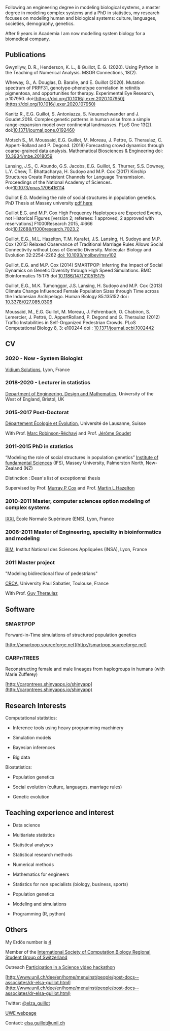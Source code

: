 Following an engineering degree in modeling biological systems, a master degree in modeling complex systems and a PhD in statistics, my research focuses on modeling human and biological systems: culture, languages, societies, demography, genetics.

After 9 years in Academia I am now modelling system biology for a biomedical company.


## Publications

Gwynllyw, D. R., Henderson, K. L., & Guillot, E. G. (2020). Using Python in the Teaching of Numerical Analysis. MSOR Connections, 18(2).

Wheway, G., A. Douglas, D. Baralle, and E. Guillot (2020). Mutation spectrum of PRPF31, genotype-phenotype correlation in retinitis pigmentosa, and opportunities for therapy. Experimental Eye Research, p.107950. doi:[https://doi.org/10.1016/j.exer.2020.107950](https://doi.org/10.1016/j.exer.2020.107950)


Kanitz R., E.G. Guillot, S. Antoniazza, S. Neuenschwander and J. Goudet.2018. Complex genetic patterns in human arise from a simple range-expansion model over continental landmasses. PLoS One 13(2). doi:[10.1371/journal.pone.0192460](http://dx.doi.org/10.1371/journal.pone.0192460)


Motsch S., M. Moussaid, E.G. Guillot, M. Moreau, J. Pettre, G. Theraulaz, C. Appert-Rolland and P. Degond. (2018) Forecasting crowd dynamics through coarse-grained data analysis. Mathematical Biosciences & Engineering doi:[ 10.3934/mbe.2018059](http://dx.doi.org/10.3934/mbe.2018059)

Lansing, J.S., C. Abundo, G.S. Jacobs, E.G. Guillot, S. Thurner, S.S. Downey, L.Y. Chew, T. Bhattacharya, H. Sudoyo and M.P. Cox (2017) Kinship Structures Create Persistent Channels for Language Transmission. Proceedings of the National Academy of Sciences. doi:[10.1073/pnas.1706416114](http://dx.doi.org/10.1073/pnas.1706416114)

Guillot E.G. Modeling the role of social structures in population genetics. PhD Thesis at Massey university [pdf here](http://mro.massey.ac.nz/bitstream/handle/10179/6951/02_whole.pdf?sequence=2&isAllowed=y)

Guillot E.G. and M.P. Cox High Frequency Haplotypes are Expected Events, not Historical Figures  [version 2; referees: 1 approved, 2 approved with reservations] F1000Research 2015, 4:666 doi:[10.12688/f1000research.7023.2](http://dx.doi.org/10.12688/f1000research.7023.2)

Guillot, E.G., M.L. Hazelton, T.M. Karafet, J.S. Lansing, H. Sudoyo and M.P. Cox (2015) Relaxed Observance of Traditional Marriage Rules Allows Social Connectivity without Loss of Genetic Diversity. Molecular Biology and Evolution 32:2254-2262 [doi: 10.1093/molbev/msv102](http://dx.doi.org/10.1093/molbev/msv102)

Guillot, E.G. and M.P. Cox (2014) SMARTPOP: Inferring the Impact of Social Dynamics on Genetic Diversity through High Speed Simulations. BMC Bioinformatics 15:175 doi [10.1186/1471210515175](http://dx.doi.org/10.1186/1471210515175)

Guillot, E.G., M.K. Tumonggor, J.S. Lansing, H. Sudoyo and M.P. Cox (2013) Climate Change Influenced Female Population Sizes through Time across the Indonesian Archipelago. Human Biology 85:135152 doi :[ 10.3378/027.085.0306](http://dx.doi.org/10.3378/027.085.0306)

Moussaïd, M., E.G. Guillot, M. Moreau, J. Fehrenbach, O. Chabiron, S. Lemercier, J. Pettré, C. AppertRolland, P. Degond and G. Theraulaz (2012) Traffic Instabilities in Self-Organized Pedestrian Crowds. PLoS Computational Biology 8, 3: e100244 doi : [10.1371/journal.pcbi.1002442](http://dx.doi.org/10.1371/journal.pcbi.1002442)

## CV

### 2020 - Now - System Biologist
[Vidium Solutions](https://vidium-solutions.com/), Lyon, France

### 2018-2020 - Lecturer in statistics
[Department of Engineering, Design and Mathematics](http://www1.uwe.ac.uk/et/edm), University of the West of England, Bristol, UK

### 2015-2017 Post-Doctorat 
[Département Écologie et Évolution](https://www.unil.ch/dee/home.html), Université de Lausanne, Suisse

With Prof. [Marc Robinson-Réchavi](http://www.unil.ch/dee/home/menuinst/people/group-leaders/prof-marc-robinson-rechavi.html) and Prof. [Jérôme Goudet](http://www.unil.ch/dee/home/menuinst/people/group-leaders/prof-jerome-goudet.html)

### 2011-2015 PhD in statistics 
“Modeling the role of social structures in population genetics”
[Institute of fundamental Sciences](http://ifs.massey.ac.nz/) (IFS), Massey University, Palmerston North, New-Zealand (NZ)

Distinction : Dean's list of exceptionnal thesis

Supervised by Prof. [Murray P Cox](http://massey.genomicus.com/) and Prof. [Martin L Hazelton](http://www.massey.ac.nz/~mhazelto/)

### 2010-2011 Master, computer sciences option modeling of complex systems

[IXXI](http://www.ens-lyon.fr/MasterSDM/en/master-2/m2-complex-systems), École Normale Supérieure (ENS), Lyon, France

### 2006-2011 Master of Engineering, speciality in bioinformatics and modeling

[BIM](http://bim.insa-lyon.fr/en), Institut National des Sciences Appliquées (INSA), Lyon, France

### 2011 Master project
"Modeling bidirectional flow of pedestrians"

[CRCA](http://cognition.ups-tlse.fr/?lang=en), University Paul Sabatier, Toulouse, France

With Prof. [Guy Theraulaz](http://cognition.ups-tlse.fr/spip.php?article182&lang=fr)


## Software

### SMARTPOP 

Forward-in-Time simulations of structured population genetics

[http://smartpop.sourceforge.net](http://smartpop.sourceforge.net)

### CARPnTREES 

Reconstructing female and male lineages from haplogroups in humans (with Marie Zufferey)

[http://carpntrees.shinyapps.io/shinyapp](http://carpntrees.shinyapps.io/shinyapp)

## Research Interests

Computational statistics:

* Inference tools using heavy programming machinery

* Simulation models

* Bayesian inferences

* Big data

Biostatistics:

* Population genetics

* Social evolution (culture, languages, marriage rules)

* Genetic evolution

## Teaching experience and interest

* Data science

* Multiariate statistics

* Statistical analyses

* Statistical research methods

* Numerical methods

* Mathematics for engineers

* Statistics for non specialists (biology, business, sports)

* Population genetics

* Modeling and simulations

* Programming (R, python)

## Others

My Erdős number is [4](https://en.wikipedia.org/wiki/Erd%C5%91s_number)

Member of the [International Society of Computation Biology Regional Student Group of Switzerland](https://iscbrsgswitzerland.wordpress.com)


Outreach
[Participation in a Science video hackathon](https://www.youtube.com/watch?v=MUUYp-k8R6Y)
 
[http://www.unil.ch/dee/en/home/menuinst/people/post-docs--associates/dr-elsa-guillot.html](http://www.unil.ch/dee/en/home/menuinst/people/post-docs--associates/dr-elsa-guillot.html)

Twitter: [@elza_guillot](https://twitter.com/elza_guillot)

[UWE webpage](https://people.uwe.ac.uk/Pages/person.aspx?accountname=campus%5Ceg-guillot)

Contact: elsa.guillot@unil.ch
